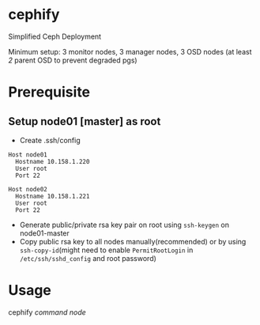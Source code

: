 # cephify
Simplified Ceph Deployment

Minimum setup: 3 monitor nodes, 3 manager nodes, 3 OSD nodes (at least *2* parent OSD to prevent degraded pgs)

# Prerequisite
## Setup node01 [master] as root
  - Create .ssh/config
```
Host node01
  Hostname 10.158.1.220
  User root
  Port 22
  
Host node02
  Hostname 10.158.1.221
  User root
  Port 22
```

 - Generate public/private rsa key pair on root using `ssh-keygen` on node01-master
 - Copy public rsa key to all nodes manually(recommended) or by using `ssh-copy-id`(might need to enable `PermitRootLogin` in `/etc/ssh/sshd_config` and root password) 

# Usage
cephify *command* *node*
